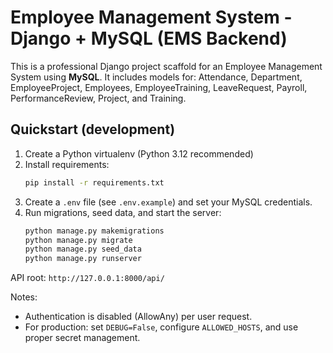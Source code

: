 # Employee Management System - Django + MySQL (EMS Backend)

This is a professional Django project scaffold for an Employee Management System using **MySQL**.
It includes models for: Attendance, Department, EmployeeProject, Employees, EmployeeTraining, LeaveRequest, Payroll, PerformanceReview, Project, and Training.

## Quickstart (development)

1. Create a Python virtualenv (Python 3.12 recommended)
2. Install requirements:
   ```bash
   pip install -r requirements.txt
   ```
3. Create a `.env` file (see `.env.example`) and set your MySQL credentials.
4. Run migrations, seed data, and start the server:
   ```bash
   python manage.py makemigrations
   python manage.py migrate
   python manage.py seed_data
   python manage.py runserver
   ```

API root: `http://127.0.0.1:8000/api/`

Notes:
* Authentication is disabled (AllowAny) per user request.
* For production: set `DEBUG=False`, configure `ALLOWED_HOSTS`, and use proper secret management.
